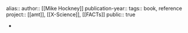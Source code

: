 alias::
author:: [[Mike Hockney]] 
publication-year::
tags:: book, reference
project:: [[amt]], [[X-Science]], [[FACTs]] 
public:: true

-